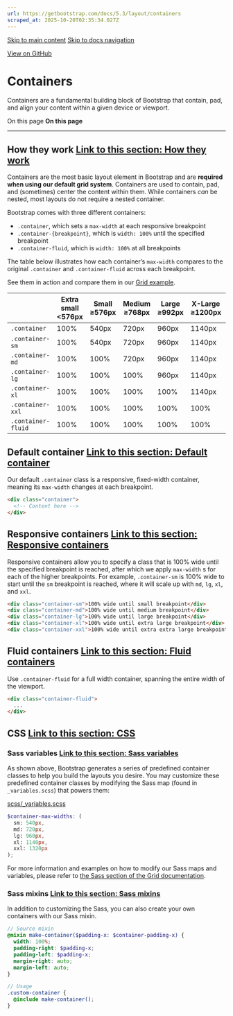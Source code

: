 ```yaml
---
url: https://getbootstrap.com/docs/5.3/layout/containers
scraped_at: 2025-10-20T02:35:34.027Z
---
```


[Skip to main content](https://getbootstrap.com/docs/5.3/layout/containers/#content) [Skip to docs navigation](https://getbootstrap.com/docs/5.3/layout/containers/#bd-docs-nav)

[View on GitHub](https://github.com/twbs/bootstrap/blob/v5.3.8/site/src/content/docs/layout/containers.mdx "View and edit this file on GitHub")

# Containers

Containers are a fundamental building block of Bootstrap that contain, pad, and align your content within a given device or viewport.

On this page
**On this page**

* * *

## How they work [Link to this section: How they work](https://getbootstrap.com/docs/5.3/layout/containers/\#how-they-work)

Containers are the most basic layout element in Bootstrap and are **required when using our default grid system**. Containers are used to contain, pad, and (sometimes) center the content within them. While containers _can_ be nested, most layouts do not require a nested container.

Bootstrap comes with three different containers:

- `.container`, which sets a `max-width` at each responsive breakpoint
- `.container-{breakpoint}`, which is `width: 100%` until the specified breakpoint
- `.container-fluid`, which is `width: 100%` at all breakpoints

The table below illustrates how each container’s `max-width` compares to the original `.container` and `.container-fluid` across each breakpoint.

See them in action and compare them in our [Grid example](https://getbootstrap.com/docs/5.3/examples/grid/#containers).

|  | Extra small<br><576px | Small<br>≥576px | Medium<br>≥768px | Large<br>≥992px | X-Large<br>≥1200px | XX-Large<br>≥1400px |
| --- | --- | --- | --- | --- | --- | --- |
| `.container` | 100% | 540px | 720px | 960px | 1140px | 1320px |
| `.container-sm` | 100% | 540px | 720px | 960px | 1140px | 1320px |
| `.container-md` | 100% | 100% | 720px | 960px | 1140px | 1320px |
| `.container-lg` | 100% | 100% | 100% | 960px | 1140px | 1320px |
| `.container-xl` | 100% | 100% | 100% | 100% | 1140px | 1320px |
| `.container-xxl` | 100% | 100% | 100% | 100% | 100% | 1320px |
| `.container-fluid` | 100% | 100% | 100% | 100% | 100% | 100% |

## Default container [Link to this section: Default container](https://getbootstrap.com/docs/5.3/layout/containers/\#default-container)

Our default `.container` class is a responsive, fixed-width container, meaning its `max-width` changes at each breakpoint.

```html
<div class="container">
  <!-- Content here -->
</div>

```

## Responsive containers [Link to this section: Responsive containers](https://getbootstrap.com/docs/5.3/layout/containers/\#responsive-containers)

Responsive containers allow you to specify a class that is 100% wide until the specified breakpoint is reached, after which we apply `max-width` s for each of the higher breakpoints. For example, `.container-sm` is 100% wide to start until the `sm` breakpoint is reached, where it will scale up with `md`, `lg`, `xl`, and `xxl`.

```html
<div class="container-sm">100% wide until small breakpoint</div>
<div class="container-md">100% wide until medium breakpoint</div>
<div class="container-lg">100% wide until large breakpoint</div>
<div class="container-xl">100% wide until extra large breakpoint</div>
<div class="container-xxl">100% wide until extra extra large breakpoint</div>

```

## Fluid containers [Link to this section: Fluid containers](https://getbootstrap.com/docs/5.3/layout/containers/\#fluid-containers)

Use `.container-fluid` for a full width container, spanning the entire width of the viewport.

```html
<div class="container-fluid">
  ...
</div>

```

## CSS [Link to this section: CSS](https://getbootstrap.com/docs/5.3/layout/containers/\#css)

### Sass variables [Link to this section: Sass variables](https://getbootstrap.com/docs/5.3/layout/containers/\#sass-variables)

As shown above, Bootstrap generates a series of predefined container classes to help you build the layouts you desire. You may customize these predefined container classes by modifying the Sass map (found in `_variables.scss`) that powers them:

[scss/\_variables.scss](https://github.com/twbs/bootstrap/blob/v5.3.8/scss/_variables.scss)

```scss
$container-max-widths: (
  sm: 540px,
  md: 720px,
  lg: 960px,
  xl: 1140px,
  xxl: 1320px
);

```

For more information and examples on how to modify our Sass maps and variables, please refer to [the Sass section of the Grid documentation](https://getbootstrap.com/docs/5.3/layout/grid#css).

### Sass mixins [Link to this section: Sass mixins](https://getbootstrap.com/docs/5.3/layout/containers/\#sass-mixins)

In addition to customizing the Sass, you can also create your own containers with our Sass mixin.

```scss
// Source mixin
@mixin make-container($padding-x: $container-padding-x) {
  width: 100%;
  padding-right: $padding-x;
  padding-left: $padding-x;
  margin-right: auto;
  margin-left: auto;
}

// Usage
.custom-container {
  @include make-container();
}

```
